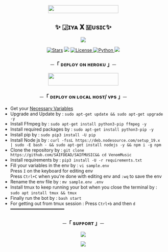   <p align="center"><a href="https://t.me/SAIF_DICTATOR"> <img src="https://img.shields.io/badge/𝙾𝚆𝙽𝙴𝚁%20-pink?style=for-the-badge" width="220" height="25.00"/></a></p>


<h2 align="center">
   ✨ 🇯ɪʏᴀ  𝐗  🇲ᴜsɪᴄ✨
</h2>

<p align="center">
  <img src="https://graph.org/file/d69d92f9cdb18c4b32211.jpg">
</p>

<p align="center">
<a href="https://github.com/SAIFDEAD/SAIFMUSIC/stargazers"> <img src="https://img.shields.io/github/stars/SAIFDEAD/SAIFMUSIC?color=black&logo=github&logoColor=black&style=for-the-badge" alt="Stars" /></a>
<a href="https://github.com/SAIFDEAD/SAIFMUSIC/network/members"> <img src="https://img.shields.io/github/forks/SAIFDEAD/SAIFMUSIC?color=black&logo=github&logoColor=black&style=for-the-badge" /></a>
<a href="https://github.com/SAIFDEAD/SAIFMUSIC/blob/main/LICENSE"> <img src="https://img.shields.io/badge/License-MIT-blueviolet?style=for-the-badge" alt="License" /> </a>
<a href="https://www.python.org/"> <img src="https://img.shields.io/badge/Written%20in-Python-orange?style=for-the-badge&logo=python" alt="Python" /> </a>
<a href="https://github.com/SAIFDEAD/SAIFMUSIC/commits/ytpremiu"> <img src="https://img.shields.io/github/last-commit/SAIFDEAD/SAIFMUSIC?color=blue&logo=github&logoColor=green&style=for-the-badge" /></a>
</p>


<h3 align="center">
    ─「 ᴅᴇᴩʟᴏʏ ᴏɴ ʜᴇʀᴏᴋᴜ 」─
</h3>

<p align="center"><a href="https://dashboard.heroku.com/new?template=https://github.com/SAIFDEAD/SAIFMUSIC"> <img src="https://img.shields.io/badge/Deploy%20On%20Heroku-blue?style=for-the-badge&logo=heroku" width="220" height="38.45"/></a></p>

<h3 align="center">
    ─「 ᴅᴇᴩʟᴏʏ ᴏɴ ʟᴏᴄᴀʟ ʜᴏsᴛ/ ᴠᴘs 」─
</h3>

- Get your [Necessary Variables](https://github.com/SAIFDEAD/SAIFMUSIC/blob/main/sample.env)
- Upgrade and Update by :
`sudo apt-get update && sudo apt-get upgrade -y`
- Install Ffmpeg by :
`sudo apt-get install python3-pip ffmpeg -y`
- Install required packages by :
`sudo apt-get install python3-pip -y`
- Install pip by :
`sudo pip3 install -U pip`
- Install Node js by :
`curl -fssL https://deb.nodesource.com/setup_19.x | sudo -E bash - && sudo apt-get install nodejs -y && npm i -g npm`
- Clone the repository by :
`git clone https://github.com/SAIFDEAD/SAIFMUSIC&& cd VenomMusic`
- Install requirements by :
`pip3 install -U -r requirements.txt`
- Fill your variables in the env by :
`vi sample.env`<br>
Press `I` on the keyboard for editing env<br>
Press `Ctrl+C` when you're done with editing env and `:wq` to save the env<br>
- Rename the env file by :
`mv sample.env .env`
- Install tmux to keep running your bot when you close the terminal by :
`sudo apt install tmux && tmux`
- Finally run the bot by :
`bash start`
- For getting out from tmux session : Press `Ctrl+b` and then `d`<br>
━━━━━━━━━━━━━━━━━━━━

<h3 align="center">
    ─「 sᴜᴩᴩᴏʀᴛ 」─
</h3>

<p align="center">
<a href="https://telegram.me/Dead_Groupchat"><img src="https://img.shields.io/badge/-Support%20Group-blue.svg?style=for-the-badge&logo=Telegram"></a>
</p>

<p align="center">
<a href="https://telegram.me/Dead_Groupchat"><img src="https://img.shields.io/badge/-Support%20Channel-blue.svg?style=for-the-badge&logo=Telegram"></a>
</p>
